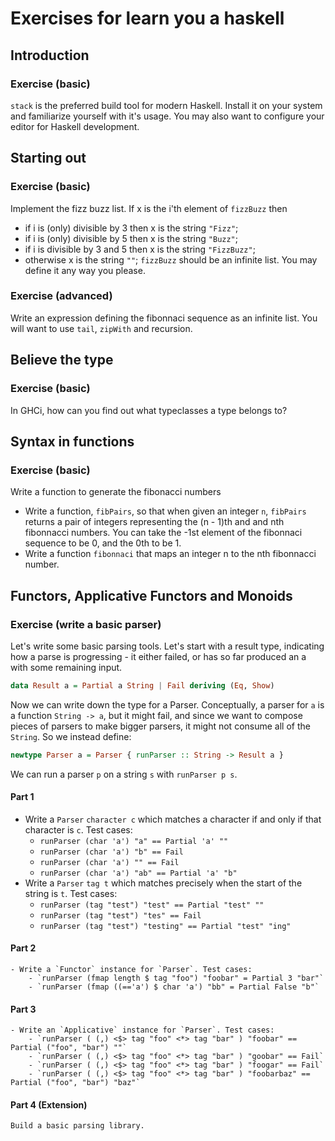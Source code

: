 # Exercises for learn you a haskell

## Introduction

### Exercise (basic)

`stack` is the preferred build tool for modern Haskell. Install it on your system and familiarize yourself with it's usage. You may also want to configure your editor for Haskell development.

## Starting out

### Exercise (basic)

Implement the fizz buzz list. If x is the i'th element of `fizzBuzz` then
  - if i is (only) divisible by 3 then x is the string `"Fizz"`; 
  - if i is (only) divisible by 5 then x is the string `"Buzz"`;
  - if i is divisible by 3 and 5 then x is the string `"FizzBuzz"`;
  - otherwise x is the string `""`;
`fizzBuzz` should be an infinite list. You may define it any way you please.

### Exercise (advanced)

Write an expression defining the fibonnaci sequence as an infinite list. You will want to use `tail`, `zipWith` and recursion.

## Believe the type

### Exercise (basic)
In GHCi, how can you find out what typeclasses a type belongs to?

## Syntax in functions

### Exercise (basic)

Write a function to generate the fibonacci numbers
  - Write a function, `fibPairs`, so that when given an integer `n`, `fibPairs` returns a pair of integers representing the (n - 1)th and and nth fibonnacci numbers. You can take the -1st element of the fibonnaci sequence to be 0, and the 0th to be 1.
  - Write a function `fibonnaci` that maps an integer n to the nth fibonnacci number.


## Functors, Applicative Functors and Monoids

### Exercise (write a basic parser)

Let's write some basic parsing tools. Let's start with a result type, indicating how a parse is progressing - it either failed, or has so far produced an a with some remaining input.

```haskell
data Result a = Partial a String | Fail deriving (Eq, Show)
```

Now we can write down the type for a Parser. Conceptually, a parser for `a` is a function `String -> a`, but it might fail, and since we want to compose pieces of parsers to make bigger parsers, it might not consume all of the `String`. So we instead define:

```haskell
newtype Parser a = Parser { runParser :: String -> Result a }
```

We can run a parser `p` on a string `s` with `runParser p s`.

#### Part 1
  - Write a `Parser` `character c` which matches a character if and only if that character is `c`. Test cases:
	- `runParser (char 'a') "a" == Partial 'a' ""`
	- `runParser (char 'a') "b" == Fail`
	- `runParser (char 'a') "" == Fail`
	- `runParser (char 'a') "ab" == Partial 'a' "b"`
  - Write a `Parser` `tag t` which matches precisely when the start of the string is `t`. Test cases:
	- `runParser (tag "test") "test" == Partial "test" ""`
	- `runParser (tag "test") "tes" == Fail`
	- `runParser (tag "test") "testing" == Partial "test" "ing"`

#### Part 2
	- Write a `Functor` instance for `Parser`. Test cases:
		- `runParser (fmap length $ tag "foo") "foobar" = Partial 3 "bar"`
		- `runParser (fmap ((=='a') $ char 'a') "bb" = Partial False "b"`

#### Part 3
	- Write an `Applicative` instance for `Parser`. Test cases:
		- `runParser ( (,) <$> tag "foo" <*> tag "bar" ) "foobar" == Partial ("foo", "bar") ""`
		- `runParser ( (,) <$> tag "foo" <*> tag "bar" ) "goobar" == Fail`
		- `runParser ( (,) <$> tag "foo" <*> tag "bar" ) "foogar" == Fail`
		- `runParser ( (,) <$> tag "foo" <*> tag "bar" ) "foobarbaz" == Partial ("foo", "bar") "baz"`

#### Part 4 (Extension)
	Build a basic parsing library.
